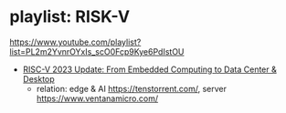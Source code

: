 # playlist: RISK-V
https://www.youtube.com/playlist?list=PL2m2YvnrOYxIs_scO0Fcp9Kye6PdIstOU
- [RISC-V 2023 Update: From Embedded Computing to Data Center & Desktop](https://youtu.be/AJVSZEX6d9M?list=PL2m2YvnrOYxIs_scO0Fcp9Kye6PdIstOU)
  - relation: edge & AI https://tenstorrent.com/, server https://www.ventanamicro.com/
